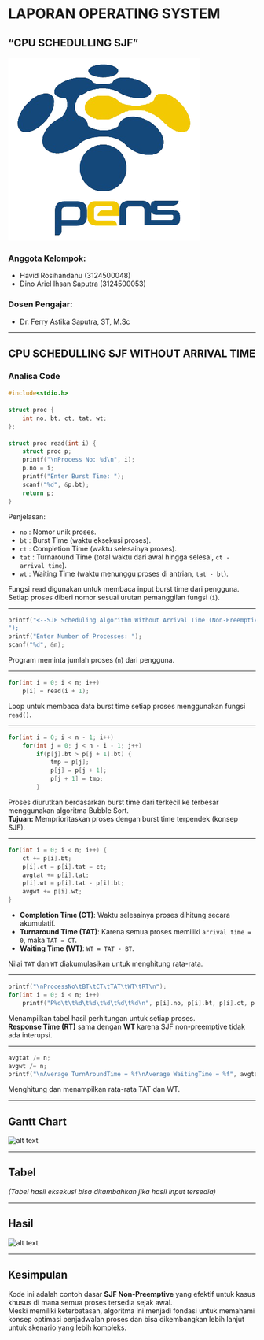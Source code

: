 
# LAPORAN OPERATING SYSTEM

## “CPU SCHEDULLING SJF”

![alt text](https://github.com/DinoAriel/tes/blob/main/Logo_PENS%20(1).png)

### Anggota Kelompok:
- Havid Rosihandanu (3124500048)  
- Dino Ariel Ihsan Saputra (3124500053)  

### Dosen Pengajar:
- Dr. Ferry Astika Saputra, ST, M.Sc

---

## CPU SCHEDULLING SJF WITHOUT ARRIVAL TIME

### Analisa Code

```c
#include<stdio.h>

struct proc {
    int no, bt, ct, tat, wt;
};

struct proc read(int i) {
    struct proc p;
    printf("\nProcess No: %d\n", i);
    p.no = i;
    printf("Enter Burst Time: ");
    scanf("%d", &p.bt);
    return p;
}
```

Penjelasan:

- `no` : Nomor unik proses.  
- `bt` : Burst Time (waktu eksekusi proses).  
- `ct` : Completion Time (waktu selesainya proses).  
- `tat` : Turnaround Time (total waktu dari awal hingga selesai, `ct - arrival time`).  
- `wt` : Waiting Time (waktu menunggu proses di antrian, `tat - bt`).  

Fungsi `read` digunakan untuk membaca input burst time dari pengguna.  
Setiap proses diberi nomor sesuai urutan pemanggilan fungsi (`i`).

---

```c
printf("<--SJF Scheduling Algorithm Without Arrival Time (Non-Preemptive)-->
");
printf("Enter Number of Processes: ");
scanf("%d", &n);
```

Program meminta jumlah proses (`n`) dari pengguna.

---

```c
for(int i = 0; i < n; i++)
    p[i] = read(i + 1);
```

Loop untuk membaca data burst time setiap proses menggunakan fungsi `read()`.

---

```c
for(int i = 0; i < n - 1; i++)
    for(int j = 0; j < n - i - 1; j++)    
        if(p[j].bt > p[j + 1].bt) {
            tmp = p[j];
            p[j] = p[j + 1];
            p[j + 1] = tmp;
        }
```

Proses diurutkan berdasarkan burst time dari terkecil ke terbesar menggunakan algoritma Bubble Sort.  
**Tujuan:** Memprioritaskan proses dengan burst time terpendek (konsep SJF).

---

```c
for(int i = 0; i < n; i++) {
    ct += p[i].bt;
    p[i].ct = p[i].tat = ct;
    avgtat += p[i].tat;
    p[i].wt = p[i].tat - p[i].bt;
    avgwt += p[i].wt;
}
```

- **Completion Time (CT)**: Waktu selesainya proses dihitung secara akumulatif.  
- **Turnaround Time (TAT)**: Karena semua proses memiliki `arrival time = 0`, maka `TAT = CT`.  
- **Waiting Time (WT)**: `WT = TAT - BT`.

Nilai `TAT` dan `WT` diakumulasikan untuk menghitung rata-rata.

---

```c
printf("\nProcessNo\tBT\tCT\tTAT\tWT\tRT\n");
for(int i = 0; i < n; i++)
    printf("P%d\t\t%d\t%d\t%d\t%d\t%d\n", p[i].no, p[i].bt, p[i].ct, p[i].tat, p[i].wt, p[i].wt);
```

Menampilkan tabel hasil perhitungan untuk setiap proses.  
**Response Time (RT)** sama dengan **WT** karena SJF non-preemptive tidak ada interupsi.

---

```c
avgtat /= n;
avgwt /= n;
printf("\nAverage TurnAroundTime = %f\nAverage WaitingTime = %f", avgtat, avgwt);
```

Menghitung dan menampilkan rata-rata TAT dan WT.

---

## Gantt Chart

![alt text](https://github.com/DinoAriel/tes/blob/main/Group%201.png)

---

## Tabel

_(Tabel hasil eksekusi bisa ditambahkan jika hasil input tersedia)_

---

## Hasil

![alt text](https://github.com/DinoAriel/tes/blob/main/Screenshot%202025-05-19%20141626.png)

---

## Kesimpulan

Kode ini adalah contoh dasar **SJF Non-Preemptive** yang efektif untuk kasus khusus di mana semua proses tersedia sejak awal.  
Meski memiliki keterbatasan, algoritma ini menjadi fondasi untuk memahami konsep optimasi penjadwalan proses dan bisa dikembangkan lebih lanjut untuk skenario yang lebih kompleks.

